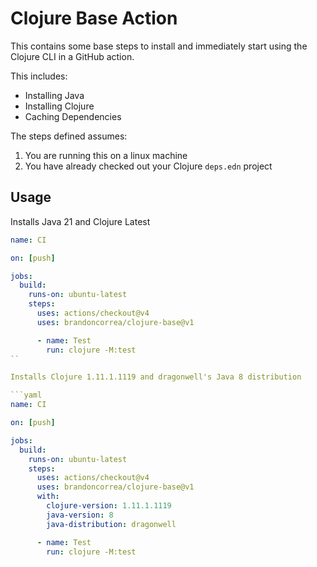# Clojure Base Action

This contains some base steps to install and immediately start using the Clojure CLI in a GitHub action.

This includes:
- Installing Java
- Installing Clojure
- Caching Dependencies

The steps defined assumes:
1. You are running this on a linux machine
2. You have already checked out your Clojure `deps.edn` project

## Usage

Installs Java 21 and Clojure Latest

```yaml
name: CI

on: [push]

jobs:
  build:
    runs-on: ubuntu-latest
    steps:
      uses: actions/checkout@v4
      uses: brandoncorrea/clojure-base@v1

      - name: Test
        run: clojure -M:test
``

Installs Clojure 1.11.1.1119 and dragonwell's Java 8 distribution

```yaml
name: CI

on: [push]

jobs:
  build:
    runs-on: ubuntu-latest
    steps:
      uses: actions/checkout@v4
      uses: brandoncorrea/clojure-base@v1
      with:
        clojure-version: 1.11.1.1119
        java-version: 8
        java-distribution: dragonwell

      - name: Test
        run: clojure -M:test
```

